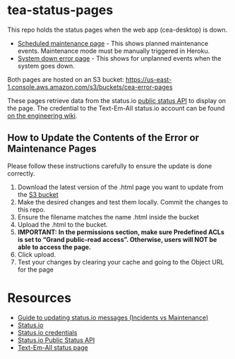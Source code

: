 # tea-status-pages

This repo holds the status pages when the web app (cea-desktop) is down.

- [Scheduled maintenance page](https://s3.amazonaws.com/cea-error-pages/maintenance.html) - This shows planned maintenance events. Maintenance mode must be manually triggered in Heroku.
- [System down error page](https://s3.amazonaws.com/cea-error-pages/error.html) - This shows for unplanned events when the system goes down.

Both pages are hosted on an S3 bucket: https://us-east-1.console.aws.amazon.com/s3/buckets/cea-error-pages

These pages retrieve data from the status.io [public status API](https://status.text-em-all.com/1.0/status/536bd6f1fd254d6008000273) to display on the page. The credential to the Text-Em-All status.io account can be found [on the engineering wiki](https://sites.google.com/call-em-all.com/engineeringoperationswiki/contact-info?authuser=0#h.p_2_vfmYqglTNj).

## How to Update the Contents of the Error or Maintenance Pages

Please follow these instructions carefully to ensure the update is done correctly.

1. Download the latest version of the .html page you want to update from the [S3 bucket](https://us-east-1.console.aws.amazon.com/s3/buckets/cea-error-pages)
1. Make the desired changes and test them locally. Commit the changes to this repo.
1. Ensure the filename matches the name .html inside the bucket
1. Upload the .html to the bucket.
1. **IMPORTANT: In the permissions section, make sure Predefined ACLs is set to “Grand public-read access”. Otherwise, users will NOT be able to access the page.**
1. Click upload.
1. Test your changes by clearing your cache and going to the Object URL for the page

# Resources

- [Guide to updating status.io messages (Incidents vs Maintenance)](https://docs.google.com/document/d/1wp1BLBJq0KWVw31sUlQ7hVIxYAyFJxTIOBCybZ_h1AE/edit?tab=t.0)
- [Status.io](https://status.io/)
- [Status.io credentials](https://sites.google.com/call-em-all.com/engineeringoperationswiki/contact-info?authuser=0#h.p_2_vfmYqglTNj)
- [Status.io Public Status API](https://status.text-em-all.com/1.0/status/536bd6f1fd254d6008000273)
- [Text-Em-All status page](https://status.text-em-all.com/)
